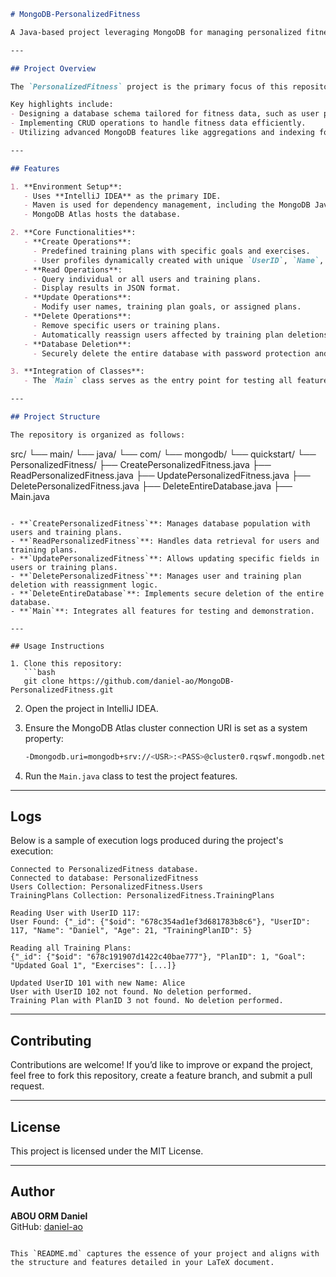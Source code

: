 ```markdown
# MongoDB-PersonalizedFitness

A Java-based project leveraging MongoDB for managing personalized fitness data. This project demonstrates CRUD operations (Create, Read, Update, Delete) on a MongoDB Atlas database, including dynamic user and training plan management, with a focus on scalability and practical implementation.

---

## Project Overview

The `PersonalizedFitness` project is the primary focus of this repository. It extends the concepts learned in an earlier `sampleTraining` phase and applies them to a real-world scenario. The aim of this project is to manage and analyze fitness-related data, showcasing advanced MongoDB operations combined with Java to create a functional application.

Key highlights include:
- Designing a database schema tailored for fitness data, such as user profiles, workout plans, and progress tracking.
- Implementing CRUD operations to handle fitness data efficiently.
- Utilizing advanced MongoDB features like aggregations and indexing for performance optimization.

---

## Features

1. **Environment Setup**:
   - Uses **IntelliJ IDEA** as the primary IDE.
   - Maven is used for dependency management, including the MongoDB Java Driver.
   - MongoDB Atlas hosts the database.

2. **Core Functionalities**:
   - **Create Operations**:
     - Predefined training plans with specific goals and exercises.
     - User profiles dynamically created with unique `UserID`, `Name`, `Age`, and assigned `TrainingPlanID`.
   - **Read Operations**:
     - Query individual or all users and training plans.
     - Display results in JSON format.
   - **Update Operations**:
     - Modify user names, training plan goals, or assigned plans.
   - **Delete Operations**:
     - Remove specific users or training plans.
     - Automatically reassign users affected by training plan deletions.
   - **Database Deletion**:
     - Securely delete the entire database with password protection and user confirmation.

3. **Integration of Classes**:
   - The `Main` class serves as the entry point for testing all features in a unified workflow.

---

## Project Structure

The repository is organized as follows:
```
src/
└── main/
    └── java/
        └── com/
            └── mongodb/
                └── quickstart/
                    └── PersonalizedFitness/
                        ├── CreatePersonalizedFitness.java
                        ├── ReadPersonalizedFitness.java
                        ├── UpdatePersonalizedFitness.java
                        ├── DeletePersonalizedFitness.java
                        ├── DeleteEntireDatabase.java
                        ├── Main.java
```

- **`CreatePersonalizedFitness`**: Manages database population with users and training plans.
- **`ReadPersonalizedFitness`**: Handles data retrieval for users and training plans.
- **`UpdatePersonalizedFitness`**: Allows updating specific fields in users or training plans.
- **`DeletePersonalizedFitness`**: Manages user and training plan deletion with reassignment logic.
- **`DeleteEntireDatabase`**: Implements secure deletion of the entire database.
- **`Main`**: Integrates all features for testing and demonstration.

---

## Usage Instructions

1. Clone this repository:
   ```bash
   git clone https://github.com/daniel-ao/MongoDB-PersonalizedFitness.git
   ```

2. Open the project in IntelliJ IDEA.

3. Ensure the MongoDB Atlas cluster connection URI is set as a system property:
   ```bash
   -Dmongodb.uri=mongodb+srv://<USR>:<PASS>@cluster0.rqswf.mongodb.net/PersonalizedFitness
   ```

4. Run the `Main.java` class to test the project features.

---

## Logs

Below is a sample of execution logs produced during the project's execution:

```
Connected to PersonalizedFitness database.
Connected to database: PersonalizedFitness
Users Collection: PersonalizedFitness.Users
TrainingPlans Collection: PersonalizedFitness.TrainingPlans

Reading User with UserID 117:
User Found: {"_id": {"$oid": "678c354ad1ef3d681783b8c6"}, "UserID": 117, "Name": "Daniel", "Age": 21, "TrainingPlanID": 5}

Reading all Training Plans:
{"_id": {"$oid": "678c191907d1422c40bae777"}, "PlanID": 1, "Goal": "Updated Goal 1", "Exercises": [...]}

Updated UserID 101 with new Name: Alice
User with UserID 102 not found. No deletion performed.
Training Plan with PlanID 3 not found. No deletion performed.
```

---

## Contributing

Contributions are welcome! If you’d like to improve or expand the project, feel free to fork this repository, create a feature branch, and submit a pull request.

---

## License

This project is licensed under the MIT License.

---

## Author

**ABOU ORM Daniel**  
GitHub: [daniel-ao](https://github.com/daniel-ao)
```

This `README.md` captures the essence of your project and aligns with the structure and features detailed in your LaTeX document.
